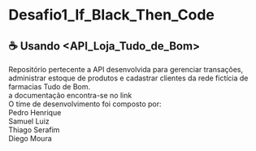 # Desafio1_If_Black_Then_Code
## ☕ Usando <API_Loja_Tudo_de_Bom>
Repositório pertecente a API desenvolvida para gerenciar transações, administrar estoque de produtos e cadastrar clientes da rede fictícia de farmacias Tudo de Bom.<br>
a documentação encontra-se no link                  <br>
O time de desenvolvimento foi composto por:<br>
  Pedro Henrique<br>
  Samuel Luiz<br>
  Thiago Serafim <br>
  Diego Moura<br>

